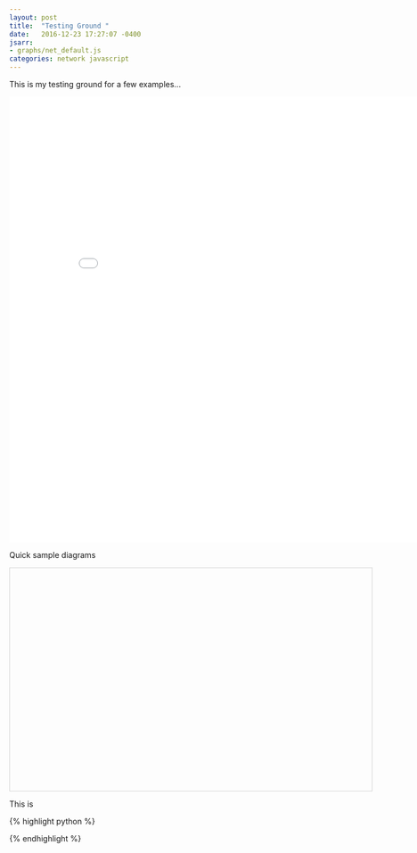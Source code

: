 ```yaml
---
layout: post
title:  "Testing Ground "
date:   2016-12-23 17:27:07 -0400
jsarr:
- graphs/net_default.js
categories: network javascript
---
```


This is my testing ground for a few examples...

<iframe width="850" height="800" frameborder="0" scrolling="no" src="//plot.ly/~mchirico/226.embed"></iframe>




Quick sample diagrams

<style type="text/css">
      #network01 {
       width: 650px;
       height: 400px;
       border: 1px solid lightgray;
	      }
</style>
<div id="network01"></div>

This is 
<div id="time01"></div>






{% highlight python %}

{% endhighlight %}


